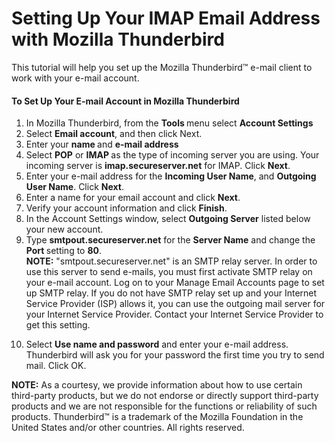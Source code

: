 <h1>Setting Up Your IMAP Email Address with Mozilla Thunderbird</h1>
<p>This tutorial will help you set up the Mozilla Thunderbird&trade; e-mail client to work with your e-mail account. </p>
<h4>To Set Up Your E-mail Account in Mozilla Thunderbird </h4>
<ol>
   <li>
   In Mozilla Thunderbird, from the <strong>Tools </strong>menu select <strong>Account Settings</strong></li>
   <li>Select <strong>Email account</strong>,  and then click Next.</li>
   <li>Enter your <strong>name </strong>and <strong>e-mail address</strong></li>
   <li>Select <strong>POP</strong> or <strong>IMAP </strong>as the type of incoming server you are using. Your incoming server is <strong>imap.secureserver.net</strong> for IMAP. Click <strong>Next</strong>.</li>
   <li>Enter your e-mail address for the <strong>Incoming User Name</strong>, and <strong>Outgoing User Name</strong>. Click <strong>Next</strong>.</li>
   <li>Enter a name for your email account and click <strong>Next</strong>.</li>
   <li>Verify your account information and click <strong>Finish</strong>.</li>
   <li>In the Account Settings window, select <strong>Outgoing Server</strong> listed below your new account.</li>
   <li>Type <strong>smtpout.secureserver.net</strong> for the <strong>Server Name</strong> and change the <strong>Port </strong>setting to <strong>80</strong>.</li>
<strong>NOTE:</strong> &quot;smtpout.secureserver.net&quot; is an SMTP relay server. In order to use this server to send e-mails, you must first activate SMTP relay on your e-mail account. Log on to your Manage Email Accounts page to set up SMTP relay. If you do not have SMTP relay set up and your Internet Service Provider (ISP) allows it, you can use the outgoing mail server for your Internet Service Provider. Contact your Internet Service Provider to get this setting.</p>
<li>Select <strong>Use name and password</strong> and enter your e-mail address. Thunderbird will ask you for your password the first time you try to send mail. Click OK.</li>
  </ol>
<p class="note"><strong>NOTE:</strong> As a courtesy, we provide information about how to use certain third-party products, but we do not endorse or directly support third-party products and we are not responsible for the functions or reliability of such products. Thunderbird&trade; is a trademark of the Mozilla Foundation in the United States and/or other countries. All rights reserved.</p>
</div>
</body>